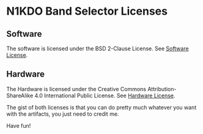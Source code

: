 # N1KDO Band Selector Licenses

## Software

The software is licensed under the BSD 2-Clause License.  See [Software License](Software-License.md).

## Hardware

The Hardware is licensed under the Creative Commons Attribution-ShareAlike 4.0 International Public License.
See [Hardware License](Hardware-License.md).

The gist of both licenses is that you can do pretty much whatever you want with the artifacts, you just
need to credit me.

Have fun!
